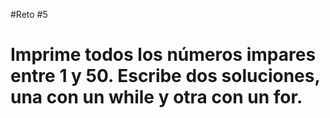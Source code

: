 #Reto #5

# Imprime todos los números impares entre 1 y 50. Escribe dos soluciones, una con un while y otra con un for. 